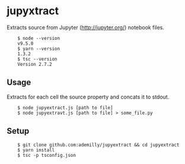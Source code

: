 # jupyxtract

Extracts source from Jupyter (http://jupyter.org/) notebook files.

```
    $ node --version
    v9.5.0
    $ yarn --version
    1.3.2
    $ tsc --version
    Version 2.7.2
```

## Usage

Extracts for each cell the source property and concats it to stdout.
```
    $ node jupyextract.js [path to file]
    $ node jupyextravt.js [path to file] > some_file.py
```

## Setup

```
    $ git clone github.com:ademilly/jupyextract && cd jupyextract
    $ yarn install
    $ tsc -p tsconfig.json
```
